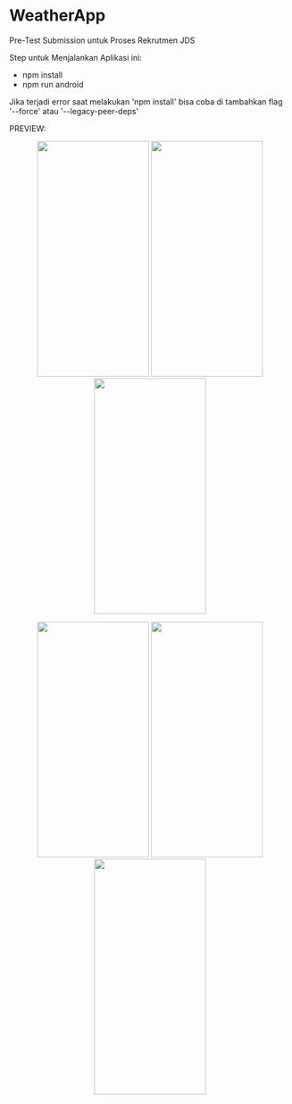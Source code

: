 # WeatherApp

Pre-Test Submission untuk Proses Rekrutmen JDS

Step untuk Menjalankan Aplikasi ini:

- npm install
- npm run android

Jika terjadi error saat melakukan 'npm install' bisa coba di tambahkan flag '--force' atau '--legacy-peer-deps'

PREVIEW:

<p align="center">
<img src="https://user-images.githubusercontent.com/56853695/219658544-12e7f2df-acc3-4390-877a-36634f033177.png" width=200 height=422>   
<img src="https://user-images.githubusercontent.com/56853695/219658554-2a70ab50-a0dc-4684-858c-db777505616d.png" width=200 height=422>
<img src="https://user-images.githubusercontent.com/56853695/219658556-8f99e27d-f95c-4bf8-8726-00fdec3ce65e.png" width=200 height=422> 
</p>
<p align="center">
<img src="https://user-images.githubusercontent.com/56853695/219658561-48c31236-8292-4ba7-a84b-9c29fe4243f5.png" width=200 height=422>
<img src="https://user-images.githubusercontent.com/56853695/219658569-47a9e9bc-8700-452e-bcd5-673015edf9f8.png" width=200 height=422>
<img src="https://user-images.githubusercontent.com/56853695/219658579-2870ab0c-400c-4916-a196-6cecc4baee2d.png" width=200 height=422>
</p>
